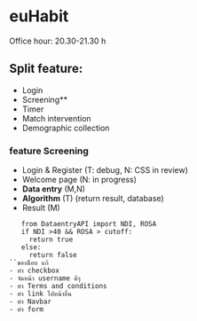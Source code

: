 # euHabit

Office hour: 20.30-21.30 h

## Split feature:
   - Login
   - Screening**
   - Timer
   - Match intervention 
   - Demographic collection

### feature Screening
  * Login & Register (T: debug, N: CSS in review)
  * Welcome page (N: in progress)
  * **Data entry** (M,N)
  * **Algorithm** (T)
     (return result, database)
  * Result (M)
 ```
    from DataentryAPI import NDI, ROSA
    if NDI >40 && ROSA > cutoff:
      return true
    else:
      return false
``ของน็อบ แก้
- ทำ checkbox
- จัดหน้า username ดีๆ
- ทำ Terms and conditions
- ทำ link ไปหน้าอื่น
- ทำ Navbar
- ทำ form
